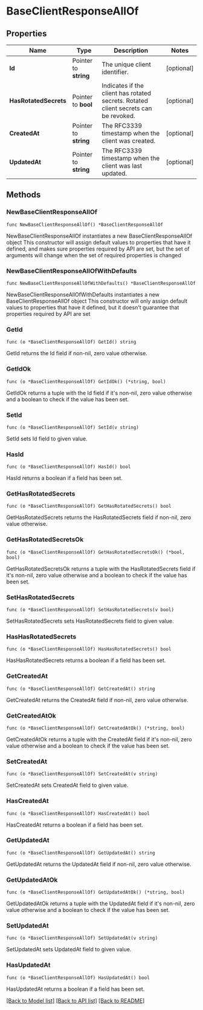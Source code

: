 # BaseClientResponseAllOf

## Properties

Name | Type | Description | Notes
------------ | ------------- | ------------- | -------------
**Id** | Pointer to **string** | The unique client identifier. | [optional] 
**HasRotatedSecrets** | Pointer to **bool** | Indicates if the client has rotated secrets. Rotated client secrets can be revoked. | [optional] 
**CreatedAt** | Pointer to **string** | The RFC3339 timestamp when the client was created. | [optional] 
**UpdatedAt** | Pointer to **string** | The RFC3339 timestamp when the client was last updated. | [optional] 

## Methods

### NewBaseClientResponseAllOf

`func NewBaseClientResponseAllOf() *BaseClientResponseAllOf`

NewBaseClientResponseAllOf instantiates a new BaseClientResponseAllOf object
This constructor will assign default values to properties that have it defined,
and makes sure properties required by API are set, but the set of arguments
will change when the set of required properties is changed

### NewBaseClientResponseAllOfWithDefaults

`func NewBaseClientResponseAllOfWithDefaults() *BaseClientResponseAllOf`

NewBaseClientResponseAllOfWithDefaults instantiates a new BaseClientResponseAllOf object
This constructor will only assign default values to properties that have it defined,
but it doesn't guarantee that properties required by API are set

### GetId

`func (o *BaseClientResponseAllOf) GetId() string`

GetId returns the Id field if non-nil, zero value otherwise.

### GetIdOk

`func (o *BaseClientResponseAllOf) GetIdOk() (*string, bool)`

GetIdOk returns a tuple with the Id field if it's non-nil, zero value otherwise
and a boolean to check if the value has been set.

### SetId

`func (o *BaseClientResponseAllOf) SetId(v string)`

SetId sets Id field to given value.

### HasId

`func (o *BaseClientResponseAllOf) HasId() bool`

HasId returns a boolean if a field has been set.

### GetHasRotatedSecrets

`func (o *BaseClientResponseAllOf) GetHasRotatedSecrets() bool`

GetHasRotatedSecrets returns the HasRotatedSecrets field if non-nil, zero value otherwise.

### GetHasRotatedSecretsOk

`func (o *BaseClientResponseAllOf) GetHasRotatedSecretsOk() (*bool, bool)`

GetHasRotatedSecretsOk returns a tuple with the HasRotatedSecrets field if it's non-nil, zero value otherwise
and a boolean to check if the value has been set.

### SetHasRotatedSecrets

`func (o *BaseClientResponseAllOf) SetHasRotatedSecrets(v bool)`

SetHasRotatedSecrets sets HasRotatedSecrets field to given value.

### HasHasRotatedSecrets

`func (o *BaseClientResponseAllOf) HasHasRotatedSecrets() bool`

HasHasRotatedSecrets returns a boolean if a field has been set.

### GetCreatedAt

`func (o *BaseClientResponseAllOf) GetCreatedAt() string`

GetCreatedAt returns the CreatedAt field if non-nil, zero value otherwise.

### GetCreatedAtOk

`func (o *BaseClientResponseAllOf) GetCreatedAtOk() (*string, bool)`

GetCreatedAtOk returns a tuple with the CreatedAt field if it's non-nil, zero value otherwise
and a boolean to check if the value has been set.

### SetCreatedAt

`func (o *BaseClientResponseAllOf) SetCreatedAt(v string)`

SetCreatedAt sets CreatedAt field to given value.

### HasCreatedAt

`func (o *BaseClientResponseAllOf) HasCreatedAt() bool`

HasCreatedAt returns a boolean if a field has been set.

### GetUpdatedAt

`func (o *BaseClientResponseAllOf) GetUpdatedAt() string`

GetUpdatedAt returns the UpdatedAt field if non-nil, zero value otherwise.

### GetUpdatedAtOk

`func (o *BaseClientResponseAllOf) GetUpdatedAtOk() (*string, bool)`

GetUpdatedAtOk returns a tuple with the UpdatedAt field if it's non-nil, zero value otherwise
and a boolean to check if the value has been set.

### SetUpdatedAt

`func (o *BaseClientResponseAllOf) SetUpdatedAt(v string)`

SetUpdatedAt sets UpdatedAt field to given value.

### HasUpdatedAt

`func (o *BaseClientResponseAllOf) HasUpdatedAt() bool`

HasUpdatedAt returns a boolean if a field has been set.


[[Back to Model list]](../README.md#documentation-for-models) [[Back to API list]](../README.md#documentation-for-api-endpoints) [[Back to README]](../README.md)


